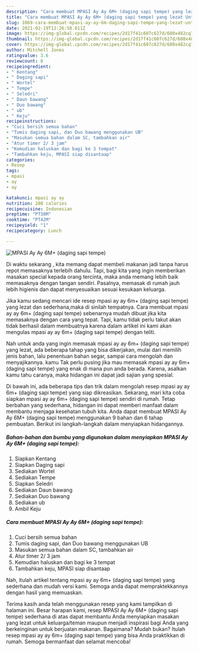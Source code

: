 ```yaml
---
description: "Cara membuat MPASI Ay Ay 6M+ (daging sapi tempe) yang lezat Untuk Jualan"
title: "Cara membuat MPASI Ay Ay 6M+ (daging sapi tempe) yang lezat Untuk Jualan"
slug: 1069-cara-membuat-mpasi-ay-ay-6m-daging-sapi-tempe-yang-lezat-untuk-jualan
date: 2021-02-19T12:26:58.611Z
image: https://img-global.cpcdn.com/recipes/2d17f41c607c627d/680x482cq70/mpasi-ay-ay-6m-daging-sapi-tempe-foto-resep-utama.jpg
thumbnail: https://img-global.cpcdn.com/recipes/2d17f41c607c627d/680x482cq70/mpasi-ay-ay-6m-daging-sapi-tempe-foto-resep-utama.jpg
cover: https://img-global.cpcdn.com/recipes/2d17f41c607c627d/680x482cq70/mpasi-ay-ay-6m-daging-sapi-tempe-foto-resep-utama.jpg
author: Mitchell Jones
ratingvalue: 3.6
reviewcount: 8
recipeingredient:
- " Kentang"
- " Daging sapi"
- " Wortel"
- " Tempe"
- " Seledri"
- " Daun bawang"
- " Duo bawang"
- " ub"
- " Keju"
recipeinstructions:
- "Cuci bersih semua bahan"
- "Tumis daging sapi, dan Duo bawang menggunakan UB"
- "Masukan semua bahan dalam SC, tambahkan air"
- "Atur timer 2/ 3 jam"
- "Kemudian haluskan dan bagi ke 3 tempat"
- "Tambahkan keju, MPASI siap disantaap"
categories:
- Resep
tags:
- mpasi
- ay
- ay

katakunci: mpasi ay ay 
nutrition: 280 calories
recipecuisine: Indonesian
preptime: "PT30M"
cooktime: "PT42M"
recipeyield: "1"
recipecategory: Lunch

---
```



![MPASI Ay Ay 6M+ (daging sapi tempe)](https://img-global.cpcdn.com/recipes/2d17f41c607c627d/680x482cq70/mpasi-ay-ay-6m-daging-sapi-tempe-foto-resep-utama.jpg)

Di waktu  sekarang , kita memang dapat membeli makanan jadi tanpa harus repot memasaknya terlebih dahulu. Tapi, bagi kita yang ingin memberikan masakan special kepada orang tercinta, maka anda memang lebih baik memasaknya dengan tangan sendiri. Pasalnya, memasak di rumah jauh lebih higienis dan dapat menyesuaikan sesuai kesukaan keluarga.

Jika kamu sedang mencari ide resep mpasi ay ay 6m+ (daging sapi tempe) yang lezat dan sederhana,maka di sinilah tempatnya. Cara membuat mpasi ay ay 6m+ (daging sapi tempe)  sebenarnya mudah dibuat jika kita memasaknya dengan cara yang tepat. Tapi, kamu tidak perlu takut akan tidak berhasil dalam membuatnya 
karena dalam artikel ini kami akan mengulas mpasi ay ay 6m+ (daging sapi tempe) dengan teliti.  



Nah untuk anda yang ingin memasak mpasi ay ay 6m+ (daging sapi tempe) yang lezat, ada beberapa tahap yang bisa dikerjakan, mulai dari memilih jenis bahan, lalu penentuan bahan segar, sampai cara mengolah dan menyajikannya. kamu Tak perlu pusing jika mau memasak mpasi ay ay 6m+ (daging sapi tempe) yang enak di mana pun anda berada. Karena, asalkan kamu  tahu caranya, maka hidangan ini dapat jadi sajian yang spesial.

Di bawah ini, ada beberapa tips dan trik dalam mengolah resep mpasi ay ay 6m+ (daging sapi tempe) yang siap dikreasikan. Sekarang, mari kita coba siapkan mpasi ay ay 6m+ (daging sapi tempe) sendiri di rumah. Tetap berbahan yang sederhana, hidangan ini dapat memberi manfaat dalam membantu menjaga kesehatan tubuh kita. Anda dapat membuat MPASI Ay Ay 6M+ (daging sapi tempe) menggunakan 9 bahan dan 6 tahap pembuatan. Berikut ini langkah-langkah dalam menyiapkan hidangannya.

<!--inarticleads1-->

##### Bahan-bahan dan bumbu yang digunakan dalam menyiapkan MPASI Ay Ay 6M+ (daging sapi tempe):

1. Siapkan  Kentang
1. Siapkan  Daging sapi
1. Sediakan  Wortel
1. Sediakan  Tempe
1. Siapkan  Seledri
1. Sediakan  Daun bawang
1. Sediakan  Duo bawang
1. Sediakan  ub
1. Ambil  Keju




<!--inarticleads2-->

##### Cara membuat MPASI Ay Ay 6M+ (daging sapi tempe):

1. Cuci bersih semua bahan
1. Tumis daging sapi, dan Duo bawang menggunakan UB
1. Masukan semua bahan dalam SC, tambahkan air
1. Atur timer 2/ 3 jam
1. Kemudian haluskan dan bagi ke 3 tempat
1. Tambahkan keju, MPASI siap disantaap




Nah, itulah artikel tentang  mpasi ay ay 6m+ (daging sapi tempe)  yang sederhana dan mudah versi kami. Semoga anda dapat mempraktekkannya dengan hasil yang memuaskan. 

Terima kasih anda telah menggunakan resep yang kami tampilkan di halaman ini. Besar harapan kami, resep  MPASI Ay Ay 6M+ (daging sapi tempe) sederhana di atas dapat membantu Anda menyiapkan masakan yang lezat untuk keluarga/teman maupun menjadi inspirasi bagi Anda yang berkeinginan untuk berjualan makanan. Bagaimana? Mudah bukan? Itulah resep mpasi ay ay 6m+ (daging sapi tempe) yang bisa Anda praktikkan di rumah. Semoga bermanfaat dan selamat mencoba!

